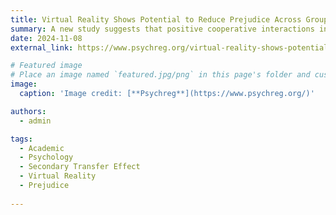 ```yaml
---
title: Virtual Reality Shows Potential to Reduce Prejudice Across Groups
summary: A new study suggests that positive cooperative interactions in virtual reality (VR) can reduce prejudice not only towards the group directly involved but also extend positive attitudes to other unrelated outgroups, a phenomenon called the secondary transfer effect (STE). However, the study also indicates that competitive VR interactions may hinder this effect and that VR primarily influences explicit, rather than implicit, biases.
date: 2024-11-08
external_link: https://www.psychreg.org/virtual-reality-shows-potential-reduce-prejudice-across-groups/

# Featured image
# Place an image named `featured.jpg/png` in this page's folder and customize its options here.
image:
  caption: 'Image credit: [**Psychreg**](https://www.psychreg.org/)'

authors:
  - admin

tags:
  - Academic
  - Psychology
  - Secondary Transfer Effect
  - Virtual Reality
  - Prejudice
  
---
```


